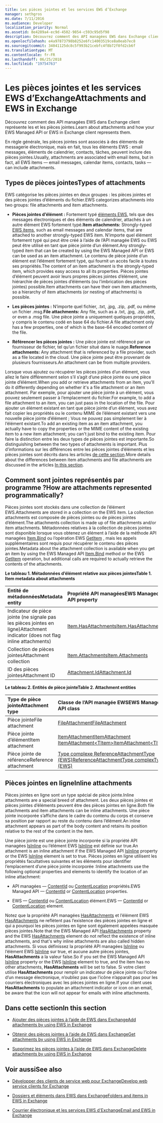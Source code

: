 ```yaml
---
title: Les pièces jointes et les services EWS d’Exchange
manager: sethgros
ms.date: 7/11/2016
ms.audience: Developer
localization_priority: Normal
ms.assetid: 8e4289a4-ec9d-4502-9854-c593c95d5f98
description: Découvrez comment des API managées EWS dans Exchange client représente les et les pièces jointes.
ms.openlocfilehash: e4a97873798b8252e6fc14003519ce8a0eab7ec8
ms.sourcegitcommit: 34041125dc8c5f993b21cebfc4f8b72f0fd2cb6f
ms.translationtype: MT
ms.contentlocale: fr-FR
ms.lasthandoff: 06/25/2018
ms.locfileid: "19754763"
---
```

# <a name="attachments-and-ews-in-exchange"></a><span data-ttu-id="cc5ea-103">Les pièces jointes et les services EWS d’Exchange</span><span class="sxs-lookup"><span data-stu-id="cc5ea-103">Attachments and EWS in Exchange</span></span>

<span data-ttu-id="cc5ea-104">Découvrez comment des API managées EWS dans Exchange client représente les et les pièces jointes.</span><span class="sxs-lookup"><span data-stu-id="cc5ea-104">Learn about attachments and how your EWS Managed API or EWS in Exchange client represents them.</span></span>
  
<span data-ttu-id="cc5ea-105">En règle générale, les pièces jointes sont associés à des éléments de messagerie électronique, mais en fait, tous les éléments EWS : email messages, éléments de calendrier, contacts, tâches, peuvent inclure des pièces jointes.</span><span class="sxs-lookup"><span data-stu-id="cc5ea-105">Usually, attachments are associated with email items, but in fact, all EWS items — email messages, calendar items, contacts, tasks — can include attachments.</span></span>
  
## <a name="types-of-attachments"></a><span data-ttu-id="cc5ea-106">Types de pièces jointes</span><span class="sxs-lookup"><span data-stu-id="cc5ea-106">Types of attachments</span></span>

<span data-ttu-id="cc5ea-107">EWS catégorise les pièces jointes en deux groupes : les pièces jointes et des pièces jointes d’éléments du fichier.</span><span class="sxs-lookup"><span data-stu-id="cc5ea-107">EWS categorizes attachments into two groups: file attachments and item attachments.</span></span>
  
- <span data-ttu-id="cc5ea-108">**Pièces jointes d’élément :** Fortement typé [éléments EWS](folders-and-items-in-ews-in-exchange.md), tels que des messages électroniques et des éléments de calendrier, attachés à un autre élément EWS fortement typé.</span><span class="sxs-lookup"><span data-stu-id="cc5ea-108">**Item attachments:** Strongly-typed [EWS items](folders-and-items-in-ews-in-exchange.md), such as email messages and calendar items, that are attached to another strongly-typed EWS item.</span></span> <span data-ttu-id="cc5ea-109">N’importe quel élément fortement typé qui peut être créé à l’aide de l’API managée EWS ou EWS peut être utilisé en tant que pièce jointe d’un élément.</span><span class="sxs-lookup"><span data-stu-id="cc5ea-109">Any strongly-typed item that can be created by using the EWS Managed API or EWS can be used as an item attachment.</span></span> <span data-ttu-id="cc5ea-110">Le contenu de pièce jointe d’un élément est l’élément fortement typé, qui fournit un accès facile à toutes ses propriétés.</span><span class="sxs-lookup"><span data-stu-id="cc5ea-110">The content of an item attachment is the strongly-typed item, which provides easy access to all its properties.</span></span> <span data-ttu-id="cc5ea-111">Pièces jointes d’élément peuvent avoir leurs propres pièces jointes d’élément, une hiérarchie de pièces jointes d’éléments (ou l’imbrication des pièces jointes) possible.</span><span class="sxs-lookup"><span data-stu-id="cc5ea-111">Item attachments can have their own item attachments, so a hierarchy of item attachments (or nesting of attachments) is possible.</span></span>
    
- <span data-ttu-id="cc5ea-112">**Les pièces jointes :** N’importe quel fichier, .txt, .jpg, .zip, .pdf, ou même un fichier .msg.</span><span class="sxs-lookup"><span data-stu-id="cc5ea-112">**File attachments:** Any file, such as a .txt, .jpg, .zip, .pdf, or even a .msg file.</span></span> <span data-ttu-id="cc5ea-113">Une pièce jointe a uniquement quelques propriétés, y compris le contenu codé en base 64 du fichier.</span><span class="sxs-lookup"><span data-stu-id="cc5ea-113">A file attachment only has a few properties, one of which is the base-64 encoded content of the file.</span></span> 
    
- <span data-ttu-id="cc5ea-114">**Référencer les pièces jointes :** Une pièce jointe est référencé par un fournisseur de fichier, tel qu’un fichier situé dans le nuage.</span><span class="sxs-lookup"><span data-stu-id="cc5ea-114">**Reference attachments:** Any attachment that is referenced by a file provider, such as a file located in the cloud.</span></span> <span data-ttu-id="cc5ea-115">Une pièce jointe peut être provenant de plusieurs fournisseurs.</span><span class="sxs-lookup"><span data-stu-id="cc5ea-115">An attachment can be from multiple providers.</span></span> 
    
<span data-ttu-id="cc5ea-116">Lorsque vous ajoutez ou récupérer les pièces jointes d’un élément, vous allez le faire différemment selon s’il s’agit d’une pièce jointe ou une pièce jointe d’élément.</span><span class="sxs-lookup"><span data-stu-id="cc5ea-116">When you add or retrieve attachments from an item, you'll do it differently depending on whether it's a file attachment or an item attachment.</span></span> <span data-ttu-id="cc5ea-117">Par exemple, pour ajouter une pièce jointe à un élément, vous pouvez seulement passer à l’emplacement du fichier.</span><span class="sxs-lookup"><span data-stu-id="cc5ea-117">For example, to add a file attachment to an item, you can just pass in the location of the file.</span></span> <span data-ttu-id="cc5ea-118">Pour ajouter un élément existant en tant que pièce jointe d’un élément, vous avez fait copier les propriétés ou le contenu MIME de l’élément existant vers une nouvelle pièce jointe d’élément ; Vous ne pouvez pas simplement lier à l’élément existant.</span><span class="sxs-lookup"><span data-stu-id="cc5ea-118">To add an existing item as an item attachment, you actually have to copy the properties or the MIME content of the existing item to a new item attachment; you can't just bind to the existing item.</span></span> <span data-ttu-id="cc5ea-119">Pour faire la distinction entre les deux types de pièces jointes est importante.</span><span class="sxs-lookup"><span data-stu-id="cc5ea-119">So distinguishing between the two types of attachments is important.</span></span> <span data-ttu-id="cc5ea-120">Plus d’informations sur les différences entre les pièces jointes d’éléments et les pièces jointes sont décrits dans les articles [de cette section](#bk_inthissection).</span><span class="sxs-lookup"><span data-stu-id="cc5ea-120">More details about the differences between item attachments and file attachments are discussed in the articles [In this section](#bk_inthissection).</span></span>
  
## <a name="how-are-attachments-represented-programmatically"></a><span data-ttu-id="cc5ea-121">Comment sont jointes représentés par programme ?</span><span class="sxs-lookup"><span data-stu-id="cc5ea-121">How are attachments represented programmatically?</span></span>

<span data-ttu-id="cc5ea-122">Pièces jointes sont stockés dans une collection de l’élément EWS.</span><span class="sxs-lookup"><span data-stu-id="cc5ea-122">Attachments are stored in a collection on the EWS item.</span></span> <span data-ttu-id="cc5ea-123">La collection attachments est composée de pièces jointes ou de pièces jointes d’élément.</span><span class="sxs-lookup"><span data-stu-id="cc5ea-123">The attachments collection is made up of file attachments and/or item attachments.</span></span> <span data-ttu-id="cc5ea-124">Métadonnées relatives à la collection de pièces jointes sont disponible lorsque vous obtenez un élément à l’aide de la méthode API managées [Item.Bind](http://msdn.microsoft.com/en-us/library/microsoft.exchange.webservices.data.item.bind%28v=exchg.80%29.aspx) ou l’opération EWS [GetItem](http://msdn.microsoft.com/library/e3590b8b-c2a7-4dad-a014-6360197b68e4%28Office.15%29.aspx) , mais les appels supplémentaires sont requis pour récupérer le contenu des pièces jointes.</span><span class="sxs-lookup"><span data-stu-id="cc5ea-124">Metadata about the attachment collection is available when you get an item by using the EWS Managed API [Item.Bind](http://msdn.microsoft.com/en-us/library/microsoft.exchange.webservices.data.item.bind%28v=exchg.80%29.aspx) method or the EWS [GetItem](http://msdn.microsoft.com/library/e3590b8b-c2a7-4dad-a014-6360197b68e4%28Office.15%29.aspx) operation, but additional calls are required to actually retrieve the contents of the attachments.</span></span> 
  
<span data-ttu-id="cc5ea-125">**Le tableau 1. Métadonnées d’élément relative aux pièces jointes**</span><span class="sxs-lookup"><span data-stu-id="cc5ea-125">**Table 1. Item metadata about attachments**</span></span>

|<span data-ttu-id="cc5ea-126">**Entité de métadonnées**</span><span class="sxs-lookup"><span data-stu-id="cc5ea-126">**Metadata entity**</span></span>|<span data-ttu-id="cc5ea-127">**Propriété API managées**</span><span class="sxs-lookup"><span data-stu-id="cc5ea-127">**EWS Managed API property**</span></span>|<span data-ttu-id="cc5ea-128">**Élément EWS**</span><span class="sxs-lookup"><span data-stu-id="cc5ea-128">**EWS element**</span></span>|
|:-----|:-----|:-----|
|<span data-ttu-id="cc5ea-129">Indicateur de pièce jointe (ne signale pas les pièces jointes en ligne)</span><span class="sxs-lookup"><span data-stu-id="cc5ea-129">Attachment indicator (does not flag inline attachments)</span></span>  <br/> |[<span data-ttu-id="cc5ea-130">Item.HasAttachments</span><span class="sxs-lookup"><span data-stu-id="cc5ea-130">Item.HasAttachments</span></span>](http://msdn.microsoft.com/en-us/library/microsoft.exchange.webservices.data.item.hasattachments%28v=exchg.80%29.aspx) <br/> |[<span data-ttu-id="cc5ea-131">HasAttachments</span><span class="sxs-lookup"><span data-stu-id="cc5ea-131">HasAttachments</span></span>](http://msdn.microsoft.com/library/538b7a85-11d7-4daa-8458-09b540760e8b%28Office.15%29.aspx) <br/> |
|<span data-ttu-id="cc5ea-132">Collection de pièces jointes</span><span class="sxs-lookup"><span data-stu-id="cc5ea-132">Attachment collection</span></span>  <br/> |[<span data-ttu-id="cc5ea-133">Item.Attachments</span><span class="sxs-lookup"><span data-stu-id="cc5ea-133">Item.Attachments</span></span>](http://msdn.microsoft.com/en-us/library/microsoft.exchange.webservices.data.item.attachments%28v=exchg.80%29.aspx) <br/> |[<span data-ttu-id="cc5ea-134">Pièces jointes</span><span class="sxs-lookup"><span data-stu-id="cc5ea-134">Attachments</span></span>](http://msdn.microsoft.com/library/b470e614-34bb-44f0-8790-7ddbdcbbd29d%28Office.15%29.aspx) <br/> |
|<span data-ttu-id="cc5ea-135">ID des pièces jointes</span><span class="sxs-lookup"><span data-stu-id="cc5ea-135">Attachment ID</span></span>  <br/> |[<span data-ttu-id="cc5ea-136">Attachment.Id</span><span class="sxs-lookup"><span data-stu-id="cc5ea-136">Attachment.Id</span></span>](http://msdn.microsoft.com/en-us/library/microsoft.exchange.webservices.data.attachment.id%28v=exchg.80%29.aspx) <br/> |[<span data-ttu-id="cc5ea-137">AttachmentId</span><span class="sxs-lookup"><span data-stu-id="cc5ea-137">AttachmentId</span></span>](http://msdn.microsoft.com/library/55a5fd77-60d1-40fa-8144-770600cedc6a%28Office.15%29.aspx) <br/> |
   
<span data-ttu-id="cc5ea-138">**Le tableau 2. Entités de pièce jointe**</span><span class="sxs-lookup"><span data-stu-id="cc5ea-138">**Table 2. Attachment entities**</span></span>

|<span data-ttu-id="cc5ea-139">**Type de pièce jointe**</span><span class="sxs-lookup"><span data-stu-id="cc5ea-139">**Attachment type**</span></span>|<span data-ttu-id="cc5ea-140">**Classe de l’API managée EWS**</span><span class="sxs-lookup"><span data-stu-id="cc5ea-140">**EWS Managed API class**</span></span>|<span data-ttu-id="cc5ea-141">**Élément EWS**</span><span class="sxs-lookup"><span data-stu-id="cc5ea-141">**EWS element**</span></span>|
|:-----|:-----|:-----|
|<span data-ttu-id="cc5ea-142">Pièce jointe</span><span class="sxs-lookup"><span data-stu-id="cc5ea-142">File attachment</span></span>  <br/> |[<span data-ttu-id="cc5ea-143">FileAttachment</span><span class="sxs-lookup"><span data-stu-id="cc5ea-143">FileAttachment</span></span>](http://msdn.microsoft.com/en-us/library/microsoft.exchange.webservices.data.fileattachment%28v=exchg.80%29.aspx) <br/> |[<span data-ttu-id="cc5ea-144">FileAttachment</span><span class="sxs-lookup"><span data-stu-id="cc5ea-144">FileAttachment</span></span>](http://msdn.microsoft.com/library/3ecea174-73d1-47fd-8917-6065cef1d565%28Office.15%29.aspx) <br/> |
|<span data-ttu-id="cc5ea-145">Pièce jointe d’élément</span><span class="sxs-lookup"><span data-stu-id="cc5ea-145">Item attachment</span></span>  <br/> |[<span data-ttu-id="cc5ea-146">ItemAttachment</span><span class="sxs-lookup"><span data-stu-id="cc5ea-146">ItemAttachment</span></span>](http://msdn.microsoft.com/en-us/library/microsoft.exchange.webservices.data.itemattachment%28v=exchg.80%29.aspx) <br/> [<span data-ttu-id="cc5ea-147">ItemAttachment\<TItem\></span><span class="sxs-lookup"><span data-stu-id="cc5ea-147">ItemAttachment\<TItem\></span></span>](http://msdn.microsoft.com/en-us/library/dd635165%28v=exchg.80%29.aspx) <br/> |[<span data-ttu-id="cc5ea-148">ItemAttachment</span><span class="sxs-lookup"><span data-stu-id="cc5ea-148">ItemAttachment</span></span>](http://msdn.microsoft.com/library/089ee599-f45e-46f5-a18a-5cfb3d2851ff%28Office.15%29.aspx) <br/> |
|<span data-ttu-id="cc5ea-149">Pièce jointe de référence</span><span class="sxs-lookup"><span data-stu-id="cc5ea-149">Reference attachment</span></span>  <br/> |[<span data-ttu-id="cc5ea-150">Type complexe ReferenceAttachmentType (EWS)</span><span class="sxs-lookup"><span data-stu-id="cc5ea-150">ReferenceAttachmentType complexType (EWS)</span></span>](http://msdn.microsoft.com/library/18bfa012-e903-d7f3-528a-31ccceb65463%28Office.15%29.aspx) <br/> |[<span data-ttu-id="cc5ea-151">ReferenceAttachment</span><span class="sxs-lookup"><span data-stu-id="cc5ea-151">ReferenceAttachment</span></span>](http://msdn.microsoft.com/library/b9bde862-6b75-4a81-8033-00a47be4dc2f%28Office.15%29.aspx) <br/> |
   
## <a name="inline-attachments"></a><span data-ttu-id="cc5ea-152">Pièces jointes en ligne</span><span class="sxs-lookup"><span data-stu-id="cc5ea-152">Inline attachments</span></span>

<span data-ttu-id="cc5ea-153">Pièces jointes en ligne sont un type spécial de pièce jointe.</span><span class="sxs-lookup"><span data-stu-id="cc5ea-153">Inline attachments are a special breed of attachment.</span></span> <span data-ttu-id="cc5ea-154">Les deux pièces jointes et pièces jointes d’éléments peuvent être des pièces jointes en ligne.</span><span class="sxs-lookup"><span data-stu-id="cc5ea-154">Both file attachments and item attachments can be inline attachments.</span></span> <span data-ttu-id="cc5ea-155">Une pièce jointe incorporée s’affiche dans le cadre du contenu du corps et conserve sa position par rapport au reste du contenu dans l’élément.</span><span class="sxs-lookup"><span data-stu-id="cc5ea-155">An inline attachment appears as part of the body content and retains its position relative to the rest of the content in the item.</span></span> 
  
<span data-ttu-id="cc5ea-156">Une pièce jointe est une pièce jointe incorporée si la propriété API managées [IsInline](http://msdn.microsoft.com/en-us/library/microsoft.exchange.webservices.data.attachment.isinline%28v=exchg.80%29.aspx) ou l’élément EWS [IsInline](http://msdn.microsoft.com/library/5e7712c8-372a-4a16-be64-360c5ff3961a%28Office.15%29.aspx) est définie sur true.</span><span class="sxs-lookup"><span data-stu-id="cc5ea-156">An attachment is an inline attachment if the EWS Managed API [IsInline](http://msdn.microsoft.com/en-us/library/microsoft.exchange.webservices.data.attachment.isinline%28v=exchg.80%29.aspx) property or the EWS [IsInline](http://msdn.microsoft.com/library/5e7712c8-372a-4a16-be64-360c5ff3961a%28Office.15%29.aspx) element is set to true.</span></span> <span data-ttu-id="cc5ea-157">Pièces jointes en ligne utilisent les propriétés facultatives suivantes et les éléments pour identifier l’emplacement d’une pièce jointe incorporée :</span><span class="sxs-lookup"><span data-stu-id="cc5ea-157">Inline attachments use the following optional properties and elements to identify the location of an inline attachment:</span></span> 
  
- <span data-ttu-id="cc5ea-158">API managées — [ContentId](http://msdn.microsoft.com/en-us/library/microsoft.exchange.webservices.data.attachment.contentid%28v=exchg.80%29.aspx) ou [ContentLocation](http://msdn.microsoft.com/en-us/library/microsoft.exchange.webservices.data.attachment.contentlocation%28v=exchg.80%29.aspx) propriétés.</span><span class="sxs-lookup"><span data-stu-id="cc5ea-158">EWS Managed API — [ContentId](http://msdn.microsoft.com/en-us/library/microsoft.exchange.webservices.data.attachment.contentid%28v=exchg.80%29.aspx) or [ContentLocation](http://msdn.microsoft.com/en-us/library/microsoft.exchange.webservices.data.attachment.contentlocation%28v=exchg.80%29.aspx) properties.</span></span> 
    
- <span data-ttu-id="cc5ea-159">EWS — [ContentId](http://msdn.microsoft.com/library/bc59100d-6079-414b-a6e0-7c15feaa3184%28Office.15%29.aspx) ou [ContentLocation](http://msdn.microsoft.com/library/d91cf587-24e3-4c13-8784-5ca29787cca7%28Office.15%29.aspx) élément.</span><span class="sxs-lookup"><span data-stu-id="cc5ea-159">EWS — [ContentId](http://msdn.microsoft.com/library/bc59100d-6079-414b-a6e0-7c15feaa3184%28Office.15%29.aspx) or [ContentLocation](http://msdn.microsoft.com/library/d91cf587-24e3-4c13-8784-5ca29787cca7%28Office.15%29.aspx) element.</span></span> 
    
<span data-ttu-id="cc5ea-160">Notez que la propriété API managées [HasAttachments](http://msdn.microsoft.com/en-us/library/microsoft.exchange.webservices.data.item.hasattachments%28v=exchg.80%29.aspx) et l’élément EWS [HasAttachments](http://msdn.microsoft.com/library/538b7a85-11d7-4daa-8458-09b540760e8b%28Office.15%29.aspx) ne reflètent pas l’existence des pièces jointes en ligne et qui a pourquoi les pièces jointes en ligne sont également appelées masquée pièces jointes.</span><span class="sxs-lookup"><span data-stu-id="cc5ea-160">Note that the EWS Managed API [HasAttachments](http://msdn.microsoft.com/en-us/library/microsoft.exchange.webservices.data.item.hasattachments%28v=exchg.80%29.aspx) property and the EWS [HasAttachments](http://msdn.microsoft.com/library/538b7a85-11d7-4daa-8458-09b540760e8b%28Office.15%29.aspx) element do not reflect the existence of inline attachments, and that's why inline attachments are also called hidden attachments.</span></span> <span data-ttu-id="cc5ea-161">Si vous définissez la propriété API managées [IsInline](http://msdn.microsoft.com/en-us/library/microsoft.exchange.webservices.data.attachment.isinline%28v=exchg.80%29.aspx) ou l’élément EWS [IsInline](http://msdn.microsoft.com/library/5e7712c8-372a-4a16-be64-360c5ff3961a%28Office.15%29.aspx) sur true, et aucune autre pièces jointes, **HasAttachments** a la valeur false.</span><span class="sxs-lookup"><span data-stu-id="cc5ea-161">So if you set the EWS Managed API [IsInline](http://msdn.microsoft.com/en-us/library/microsoft.exchange.webservices.data.attachment.isinline%28v=exchg.80%29.aspx) property or the EWS [IsInline](http://msdn.microsoft.com/library/5e7712c8-372a-4a16-be64-360c5ff3961a%28Office.15%29.aspx) element to true, and the item has no other attachments, **HasAttachments** will be set to false.</span></span> <span data-ttu-id="cc5ea-162">Si votre client utilise **HasAttachments** pour remplir un indicateur de pièce jointe ou l’icône d’un message électronique, n’oubliez pas que l’icône n’apparaît pas pour les courriers électroniques avec les pièces jointes en ligne.</span><span class="sxs-lookup"><span data-stu-id="cc5ea-162">If your client uses **HasAttachments** to populate an attachment indicator or icon on an email, be aware that the icon will not appear for emails with inline attachments.</span></span> 
  
## <a name="in-this-section"></a><span data-ttu-id="cc5ea-163">Dans cette section</span><span class="sxs-lookup"><span data-stu-id="cc5ea-163">In this section</span></span>
<span data-ttu-id="cc5ea-164"><a name="bk_inthissection"> </a></span><span class="sxs-lookup"><span data-stu-id="cc5ea-164"></span></span>

- [<span data-ttu-id="cc5ea-165">Ajouter des pièces jointes à l’aide de EWS dans Exchange</span><span class="sxs-lookup"><span data-stu-id="cc5ea-165">Add attachments by using EWS in Exchange</span></span>](how-to-add-attachments-by-using-ews-in-exchange.md)
    
- [<span data-ttu-id="cc5ea-166">Obtenir des pièces jointes à l’aide de EWS dans Exchange</span><span class="sxs-lookup"><span data-stu-id="cc5ea-166">Get attachments by using EWS in Exchange</span></span>](how-to-get-attachments-by-using-ews-in-exchange.md)
    
- [<span data-ttu-id="cc5ea-167">Supprimez les pièces jointes à l’aide de EWS dans Exchange</span><span class="sxs-lookup"><span data-stu-id="cc5ea-167">Delete attachments by using EWS in Exchange</span></span>](how-to-delete-attachments-by-using-ews-in-exchange.md)
    
## <a name="see-also"></a><span data-ttu-id="cc5ea-168">Voir aussi</span><span class="sxs-lookup"><span data-stu-id="cc5ea-168">See also</span></span>
<span data-ttu-id="cc5ea-169"><a name="bk_additionalresources"> </a></span><span class="sxs-lookup"><span data-stu-id="cc5ea-169"></span></span>

- [<span data-ttu-id="cc5ea-170">Développer des clients de service web pour Exchange</span><span class="sxs-lookup"><span data-stu-id="cc5ea-170">Develop web service clients for Exchange</span></span>](develop-web-service-clients-for-exchange.md)
    
- [<span data-ttu-id="cc5ea-171">Dossiers et éléments dans EWS dans Exchange</span><span class="sxs-lookup"><span data-stu-id="cc5ea-171">Folders and items in EWS in Exchange</span></span>](folders-and-items-in-ews-in-exchange.md)
    
- [<span data-ttu-id="cc5ea-172">Courrier électronique et les services EWS d'Exchange</span><span class="sxs-lookup"><span data-stu-id="cc5ea-172">Email and EWS in Exchange</span></span>](email-and-ews-in-exchange.md)
    

